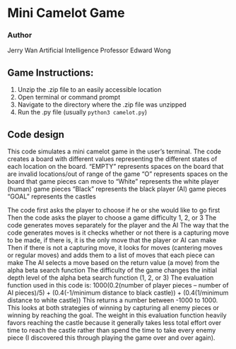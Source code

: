 # Mini Camelot Game

### Author
Jerry Wan
Artificial Intelligence
Professor Edward Wong

## Game Instructions:
1.	Unzip the .zip file to an easily accessible location
2.	Open terminal or command prompt
3.	Navigate to the directory where the .zip file was unzipped 
4.	Run the .py file (usually `python3 camelot.py`)

## Code design
This code simulates a mini camelot game in the user’s terminal. The code creates a board with different values representing the different states of each location on the board. 
“EMPTY” represents spaces on the board that are invalid locations/out of range of the game
“O” represents spaces on the board that game pieces can move to
“White” represents the white player (human) game pieces
“Black” represents the black player (AI) game pieces
“GOAL” represents the castles

The code first asks the player to choose if he or she would like to go first
Then the code asks the player to choose a game difficulty 1, 2, or 3
The code generates moves separately for the player and the AI
The way that the code generates moves is it checks whether or not there is a capturing move to be made, if there is, it is the only move that the player or AI can make
Then if there is not a capturing move, it looks for moves (cantering moves or regular moves) and adds them to a list of moves that each piece can make
The AI selects a move based on the return value (a move) from the alpha beta search function
The difficulty of the game changes the initial depth level of the alpha beta search function (1, 2, or 3)
The evaluation function used in this code is:
1000(0.2(number of player pieces – number of AI pieces)/5) + (0.4(-1/minimum distance to black castle)) + (0.4(1/minimum distance to white castle))
This returns a number between -1000 to 1000. This looks at both strategies of winning by capturing all enemy pieces or winning by reaching the goal. The weight in this evaluation function heavily favors reaching the castle because it generally takes less total effort over time to reach the castle rather than spend the time to take every enemy piece (I discovered this through playing the game over and over again).
